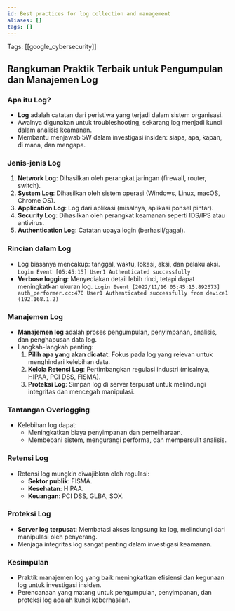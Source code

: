 ```yaml
---
id: Best practices for log collection and management
aliases: []
tags: []
---
```


Tags: [[google_cybersecurity]]

## Rangkuman Praktik Terbaik untuk Pengumpulan dan Manajemen Log

### Apa itu Log?
- **Log** adalah catatan dari peristiwa yang terjadi dalam sistem organisasi.
- Awalnya digunakan untuk troubleshooting, sekarang log menjadi kunci dalam analisis keamanan.
- Membantu menjawab 5W dalam investigasi insiden: siapa, apa, kapan, di mana, dan mengapa.

### Jenis-jenis Log
1. **Network Log**: Dihasilkan oleh perangkat jaringan (firewall, router, switch).
2. **System Log**: Dihasilkan oleh sistem operasi (Windows, Linux, macOS, Chrome OS).
3. **Application Log**: Log dari aplikasi (misalnya, aplikasi ponsel pintar).
4. **Security Log**: Dihasilkan oleh perangkat keamanan seperti IDS/IPS atau antivirus.
5. **Authentication Log**: Catatan upaya login (berhasil/gagal).

### Rincian dalam Log
- Log biasanya mencakup: tanggal, waktu, lokasi, aksi, dan pelaku aksi.
`Login Event [05:45:15] User1 Authenticated successfully`
- **Verbose logging**: Menyediakan detail lebih rinci, tetapi dapat meningkatkan ukuran log.
`Login Event [2022/11/16 05:45:15.892673] auth_performer.cc:470 User1 Authenticated successfully from device1 (192.168.1.2)`

### Manajemen Log
- **Manajemen log** adalah proses pengumpulan, penyimpanan, analisis, dan penghapusan data log.
- Langkah-langkah penting:
  1. **Pilih apa yang akan dicatat**: Fokus pada log yang relevan untuk menghindari kelebihan data.
  2. **Kelola Retensi Log**: Pertimbangkan regulasi industri (misalnya, HIPAA, PCI DSS, FISMA).
  3. **Proteksi Log**: Simpan log di server terpusat untuk melindungi integritas dan mencegah manipulasi.

### Tantangan Overlogging
- Kelebihan log dapat:
  - Meningkatkan biaya penyimpanan dan pemeliharaan.
  - Membebani sistem, mengurangi performa, dan mempersulit analisis.

### Retensi Log
- Retensi log mungkin diwajibkan oleh regulasi:
  - **Sektor publik**: FISMA.
  - **Kesehatan**: HIPAA.
  - **Keuangan**: PCI DSS, GLBA, SOX.

### Proteksi Log
- **Server log terpusat**: Membatasi akses langsung ke log, melindungi dari manipulasi oleh penyerang.
- Menjaga integritas log sangat penting dalam investigasi keamanan.

### Kesimpulan
- Praktik manajemen log yang baik meningkatkan efisiensi dan kegunaan log untuk investigasi insiden.
- Perencanaan yang matang untuk pengumpulan, penyimpanan, dan proteksi log adalah kunci keberhasilan.
